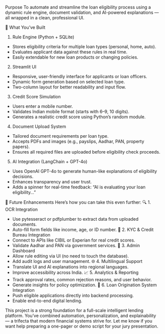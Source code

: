 Purpose
To automate and streamline the loan eligibility process using a dynamic rule engine, document validation, and AI-powered explanations — all wrapped in a clean, professional UI.

🧱 What You’ve Built
1. Rule Engine (Python + SQLite)
- Stores eligibility criteria for multiple loan types (personal, home, auto).
- Evaluates applicant data against these rules in real time.
- Easily extendable for new loan products or changing policies.
2. Streamlit UI
- Responsive, user-friendly interface for applicants or loan officers.
- Dynamic form generation based on selected loan type.
- Two-column layout for better readability and input flow.
3. Credit Score Simulation
- Users enter a mobile number.
- Validates Indian mobile format (starts with 6–9, 10 digits).
- Generates a realistic credit score using Python’s random module.
4. Document Upload System
- Tailored document requirements per loan type.
- Accepts PDFs and images (e.g., payslips, Aadhar, PAN, property papers).
- Ensures all required files are uploaded before eligibility check proceeds.
5. AI Integration (LangChain + GPT-4o)
- Uses OpenAI GPT-4o to generate human-like explanations of eligibility decisions.
- Enhances transparency and user trust.
- Adds a spinner for real-time feedback: “AI is evaluating your loan eligibility…”


🚀 Future Enhancements
Here’s how you can take this even further:
🔍 1. OCR Integration
- Use pytesseract or pdfplumber to extract data from uploaded documents.
- Auto-fill form fields like income, age, or ID number.
🔐 2. KYC & Credit Bureau Integration
- Connect to APIs like CIBIL or Experian for real credit scores.
- Validate Aadhar and PAN via government services.
🧾 3. Admin Dashboard
- Allow rule editing via UI (no need to touch the database).
- Add audit logs and user management.
🌐 4. Multilingual Support
- Translate UI and AI explanations into regional languages.
- Improve accessibility across India.
📈 5. Analytics & Reporting
- Track approval rates, common rejection reasons, and user behavior.
- Generate insights for policy optimization.
🤝 6. Loan Origination System Integration
- Push eligible applications directly into backend processing.
- Enable end-to-end digital lending.

This project is a strong foundation for a full-scale intelligent lending platform. You’ve combined automation, personalization, and explainability — a trifecta that modern financial systems strive for. Let me know if you want help preparing a one-pager or demo script for your jury presentation.
